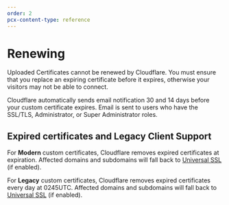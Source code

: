```yaml
---
order: 2
pcx-content-type: reference
---
```


# Renewing

Uploaded Certificates cannot be renewed by Cloudflare. You must ensure that you replace an expiring certificate before it expires, otherwise your visitors may not be able to connect.

Cloudflare automatically sends email notification 30 and 14 days before your custom certificate expires. Email is sent to users who have the SSL/TLS, Administrator, or Super Administrator roles.

## Expired certificates and Legacy Client Support

For **Modern** custom certificates, Cloudflare removes expired certificates at expiration. Affected domains and subdomains will fall back to [Universal SSL](/edge-certificates/universal-ssl) (if enabled).

For **Legacy** custom certificates, Cloudflare removes expired certificates every day at 0245UTC. Affected domains and subdomains will fall back to [Universal SSL](/edge-certificates/universal-ssl) (if enabled).
